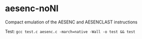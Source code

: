 # aesenc-noNI

Compact emulation of the AESENC and AESENCLAST instructions

Test: `gcc test.c aesenc.c -march=native -Wall -o test && test`


